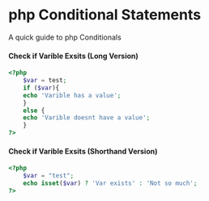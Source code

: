 php Conditional Statements
==========================

A quick guide to php Conditionals


#### Check if Varible Exsits (Long Version)
```php
<?php
    $var = test;
    if ($var){
    echo 'Varible has a value'; 
    } 
    else {
    echo 'Varible doesnt have a value';
    }
?>
```

#### Check if Varible Exsits (Shorthand Version)
```php
<?php
    $var = "test";
    echo isset($var) ? 'Var exists' : 'Not so much';
?>
```
